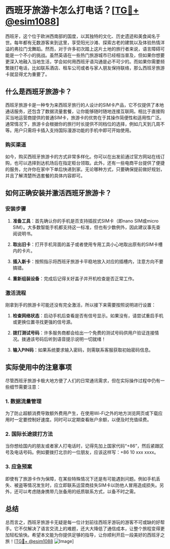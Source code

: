 # 西班牙旅游卡怎么打电话？[[TG💪+ @esim1088](https://t.me/s/esim1088)]

西班牙，这个位于欧洲西南部的国度，以其独特的文化、历史遗迹和美食闻名于世。每年都有无数游客来到这里，享受阳光沙滩、探索古老的建筑以及体验热情洋溢的弗拉门戈舞蹈。然而，对于许多初次踏上这片土地的旅行者来说，语言障碍可能是一个不小的挑战。虽然英语在一些热门旅游城市已经相当普及，但如果你想要更深入地融入当地生活，学会如何用西班牙语沟通是必不可少的。而如果你需要频繁拨打电话，比如联系酒店、租车公司或者与家人朋友保持联络，那么西班牙旅游卡就显得尤为重要了。

## 什么是西班牙旅游卡？

西班牙旅游卡是一种专为来西班牙旅行的人设计的SIM卡产品，它不仅提供了本地通话服务，还包含了数据流量套餐，让你能够随时随地连接互联网。相比于直接购买当地运营商提供的普通SIM卡，旅游卡的优势在于其操作简便性和适用性广泛。通常情况下，旅游卡会根据你的旅行时长提供不同档位的选择，例如几天到几周不等。用户只需将卡插入支持国际漫游功能的手机中即可开始使用。

### 购买渠道

如今，购买西班牙旅游卡的方式非常多样化。你可以在出发前通过官方网站在线订购，也可以选择到达机场后在指定柜台领取。此外，还有一些电商平台提供了便捷的服务，允许你在家中下单后快递到家。无论哪种方式，只要确保提前做好规划，并且了解清楚所选套餐的具体内容即可。

## 如何正确安装并激活西班牙旅游卡？

### 安装步骤

1. **准备工具**：首先确认你的手机是否支持插拔式SIM卡（即nano SIM或micro SIM）。大多数智能手机都支持这一标准，但也有少数例外，因此建议事先查阅说明书。
   
2. **取出旧卡**：打开手机背面的盖子或者使用专用工具小心地取出原有的SIM卡槽内的卡片。

3. **插入新卡**：按照指示将西班牙旅游卡平稳地放入对应的插槽内，注意方向不要搞错。

4. **重新组装设备**：完成后记得关好盖子并开机检查是否正常工作。

### 激活流程

刚拿到手的旅游卡可能还没有完全激活，所以接下来需要按照说明进行设置：

1. **检查网络状态**：启动手机后查看是否有信号显示。如果没有，请尝试重启手机或更换位置寻找更强的信号源。

2. **拨打测试号码**：许多服务商都会给出一个免费的测试号码供用户验证连接情况。拨通该号码后听到语音提示说明一切就绪！

3. **输入PIN码**：如果系统要求输入密码，则需联系客服获取初始密码信息。

## 实际使用中的注意事项

尽管西班牙旅游卡极大地方便了人们的日常通讯需求，但在实际操作过程中仍有一些细节需要注意：

### 1. 数据流量管理

为了防止超额消费导致额外费用产生，在使用Wi-Fi之外的地方浏览网页或下载应用时一定要控制好速度。同时可以定期查看账户余额，以便及时充值续费。

### 2. 国际长途拨打方法

当你想给国内的朋友或者家人打电话时，记得先加上国家代码“+86”，然后紧跟区号及电话号码。例如要拨打北京的一位朋友，应该这样写：+86 10 xxx xxxx。

### 3. 应急预案

即使有了旅游卡作为保障，在某些特殊情况下还是有可能遇到问题。例如手机丢失、被盗等情况发生时，应立即联系运营商挂失SIM卡以防他人冒用造成损失。另外，还可以考虑随身携带几张备用的纸质联系方式，以备不时之需。

## 总结

总而言之，西班牙旅游卡无疑是每一位计划前往西班牙游玩的游客不可或缺的好帮手。它不仅解决了语言交流上的难题，还大大降低了通信成本，让整个旅程变得更加轻松愉快。希望本文能为你提供足够的指导，让你顺利开启一段美好的西班牙之旅！[[TG💪+ @esim1088](https://t.me/s/esim1088) ![Image](https://i.postimg.cc/4NQfJmqS/Snipaste-2025-05-13-00-14-12.png)]